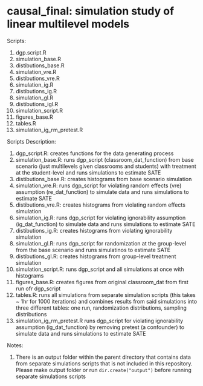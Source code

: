 # causal_final: simulation study of linear multilevel models

Scripts:
1. dgp.script.R
2. simulation_base.R
3. distibutions_base.R
4. simulation_vre.R
5. distibutions_vre.R
6. simulation_ig.R
7. distibutions_ig.R
8. simulation_gl.R
9. distibutions_igl.R
10. simulation_script.R
11. figures_base.R
12. tables.R
13. simulation_ig_rm_pretest.R


Scripts Description:
1. dgp_script.R: creates functions for the data generating process
2. simulation_base.R: runs dgp_script (classroom_dat_function) from base scenario (just multilevels given classrooms and students) with treatment at the student-level and runs simulations to estimate SATE 
3. distibutions_base.R: creates histograms from base scenario simulation
4. simulation_vre.R: runs dgp_script for violating random effects (vre) assumption (re_dat_function) to simulate data and runs simulations to estimate SATE  
5. distibutions_vre.R: creates histograms from violating random effects simulation
6. simulation_ig.R: runs dgp_script for violating ignorability assumption (ig_dat_function) to simulate data and runs simulations to estimate SATE 
7. distibutions_ig.R: creates histograms from violating ignorability simulation
8. simulation_gl.R: runs dgp_script for randomization at the group-level from the base scenario and runs simulatinos to estimate SATE
9. distibutions_gl.R: creates histograms from group-level treatment simulation
10. simulation_script.R: runs dgp_script and all simulations at once with histograms 
11. figures_base.R: creates figures from original classroom_dat from first run ofr dgp_script
12. tables.R: runs all simulations from separate simulation scripts (this takes ~ 1hr for 1000 iterations) and combines results from said simulations into three different tables: one run, randomization distributions, sampling distributions 
13. simulation_ig_rm_pretest.R runs dgp_script for violating ignorability assumption (ig_dat_function)  by removing pretest (a confounder) to simulate data and runs simulations to estimate SATE

Notes:
1. There is an output folder within the parent directory that contains data from separate simulations scripts that is not included in this repository. Please make output folder or run `dir.create("output")` before running separate simulations scripts


